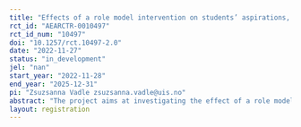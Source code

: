```yaml
---
title: "Effects of a role model intervention on students’ aspirations, motivation and education choices"
rct_id: "AEARCTR-0010497"
rct_id_num: "10497"
doi: "10.1257/rct.10497-2.0"
date: "2022-11-27"
status: "in_development"
jel: "nan"
start_year: "2022-11-28"
end_year: "2025-12-31"
pi: "Zsuzsanna Vadle zsuzsanna.vadle@uis.no"
abstract: "The project aims at investigating the effect of a role model intervention on students' educational and career aspirations and choices. We focus on schools located in the rural are of Hungary. Students of these schools have a higher probability of being “Not in Education, Employment, or Training” after leaving school than students in the urban area. Potential reasons for the insufficient educational attainment are unrealistic expectations about the costs and benefits of education, insufficient information about potential educational paths, low self-confidence, and a lack of role models whose path students could follow. Our project provides these role models by organizing classroom visits of volunteers who share their careers and educational journey."
layout: registration
---
```


